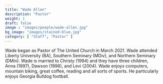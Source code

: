 ```yaml
---
title: "Wade Allen"
description: "Pastor"
weight: 1
draft: false
image : "images/people/wade-allen.jpg"
bg_image: "images/stained-blue.jpg"
category: [ "Staff", "Pastor" ]
---
```


Wade began as Pastor of The United Church in March 2021. Wade attended Liberty University (BA), Southern Seminary (MDiv), and Northern Seminary (DMin). Wade is married to Christy (1994) and they have three children, Anna (1997), Dawson (1998), and Levi (2004). Wade enjoys computers, mountain biking, great coffee, reading and all sorts of sports. He particularly enjoys Georgia Bulldog football.

